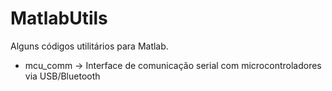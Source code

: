 # MatlabUtils 

Alguns códigos utilitários para Matlab.


* mcu_comm -> Interface de comunicação serial com microcontroladores via USB/Bluetooth
